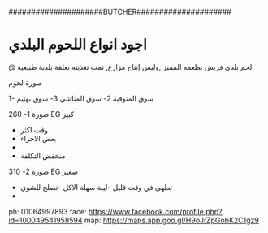 #####################BUTCHER#####################

<!-- hero section -->

# اجود انواع اللحوم البلدي

@ لحم بلدي فريش بطعمه المميز ,وليس إنتاج مزارع, تمت تغذيته بعلفة بلدية طبيعية

صورة لحوم

<!-- traders section -->

1- سوق المنوفية
2- سوق المناشي
3- سوق بهتيم

<!-- prices section -->

صورة
1- 260 EG كبير

- وقت اكثر
- بعض الاجزاء
-
- منخفض التكلفة

صورة
2- 310 EG صغير

- تطهى في وقت قليل
  -لينة سهلة الاكل
  -تصلح للشوي
-

<!-- contact us -->

ph: 01064997893
face: https://www.facebook.com/profile.php?id=100049541958594
map: https://maps.app.goo.gl/H9oJrZpGobK2C1gz9
